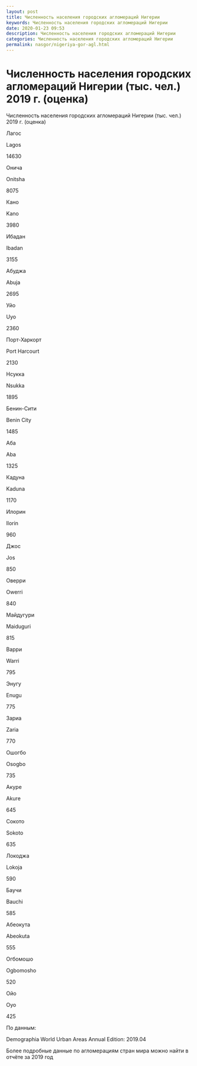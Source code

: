 ```yaml
---
layout: post
title: Численность населения городских агломераций Нигерии
keywords: Численность населения городских агломераций Нигерии
date: 2020-01-23 09:53
description: Численность населения городских агломераций Нигерии
categories: Численность населения городских агломераций Нигерии
permalink: nasgor/nigeriya-gor-agl.html
---
```


# Численность населения городских агломераций Нигерии (тыс. чел.) 2019 г. (оценка)



Численность населения городских агломераций Нигерии (тыс. чел.) 2019 г. (оценка)








Лагос


Lagos


14630






Онича


Onitsha


8075






Кано


Kano


3980






Ибадан


Ibadan


3155






Абуджа


Abuja


2695






Уйо


Uyo


2360






Порт-Харкорт


Port Harcourt


2130






Нсукка


Nsukka


1895






Бенин-Сити


Benin City


1485






Аба


Aba


1325






Кадуна


Kaduna


1170






Илорин


Ilorin


960






Джос


Jos


850






Оверри


Owerri


840






Майдугури


Maiduguri


815






Варри


Warri


795






Энугу


Enugu


775






Зариа


Zaria


770






Ошогбо


Osogbo


735






Акуре


Akure


645






Сокото


Sokoto


635






Локоджа


Lokoja


590






Баучи


Bauchi


585






Абеокута


Abeokuta


555






Огбомошо


Ogbomosho


520






Ойо


Oyo


425








По данным:


Demographia World Urban Areas Annual Edition: 2019.04


Более подробные данные по агломерациям стран мира можно найти в отчёте за 2019 год
	

			
		
